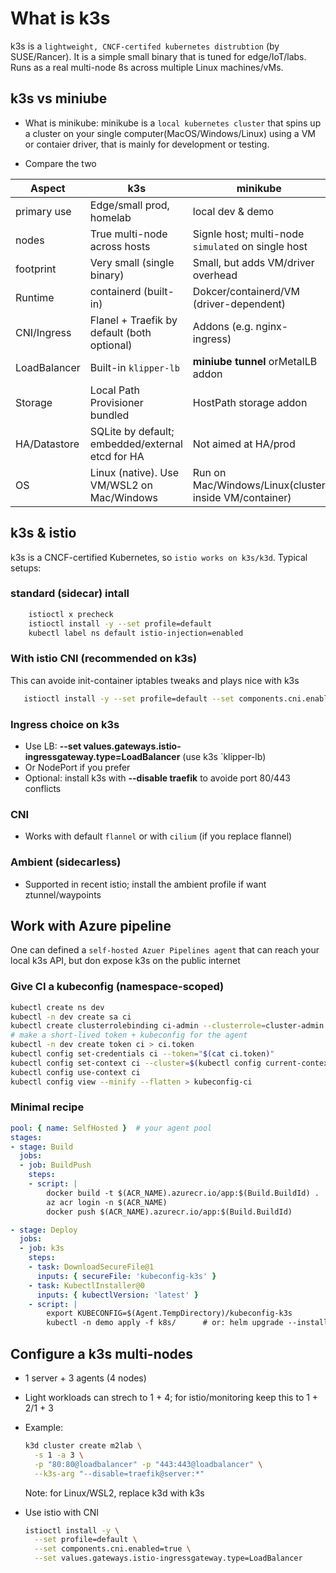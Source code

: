# What is k3s
k3s is a `lightweight, CNCF-certifed kubernetes distrubtion` (by SUSE/Rancer). It is a simple small binary that is tuned for edge/IoT/labs. Runs as a real multi-node 8s across multiple Linux machines/vMs.

## k3s vs miniube

* What is minikube: minikube is a `local kubernetes cluster` that spins up a cluster on your single computer(MacOS/Windows/Linux) using a VM or contaier driver, that is mainly for development or testing.

* Compare the two

Aspect | k3s | minikube
--- | --- | ---
primary use|Edge/small prod, homelab|local dev & demo
nodes|True multi-node across hosts|Signle host; multi-node `simulated` on single host
footprint|Very small (single binary)|Small, but adds VM/driver overhead
Runtime|containerd (built-in)|Dokcer/containerd/VM (driver-dependent)
CNI/Ingress|Flanel + Traefik by default (both optional)|Addons (e.g. nginx-ingress)
LoadBalancer|Built-in `klipper-lb`|__miniube tunnel__ orMetalLB addon
Storage|Local Path Provisioner bundled|HostPath storage addon
HA/Datastore|SQLite by default; embedded/external etcd for HA|Not aimed at HA/prod
OS|Linux (native). Use VM/WSL2 on Mac/Windows|Run on Mac/Windows/Linux(cluster inside VM/container)

## k3s & istio
k3s is a CNCF-certified Kubernetes, so `istio works on k3s/k3d`. Typical setups:

### standard (sidecar) intall

```bash
    istioctl x precheck
    istioctl install -y --set profile=default
    kubectl label ns default istio-injection=enabled
```

### With istio CNI (recommended on k3s)

This can avoide init-container iptables tweaks and plays nice with k3s

```bash
   istioctl install -y --set profile=default --set components.cni.enabled=true
```

### Ingress choice on k3s

* Use LB: __--set values.gateways.istio-ingressgateway.type=LoadBalancer__ (use k3s `klipper-lb)
* Or NodePort if you prefer
* Optional: install k3s with __--disable traefik__ to avoide port 80/443 conflicts

### CNI

* Works with default `flannel` or with `cilium` (if you replace flannel)

### Ambient (sidecarless)

* Supported in recent istio; install the ambient profile if want ztunnel/waypoints

## Work with Azure pipeline

One can defined a `self-hosted Azuer Pipelines agent` that can reach your local k3s API, but don expose k3s on the public internet

### Give CI a kubeconfig (namespace-scoped)

```bash
kubectl create ns dev
kubectl -n dev create sa ci
kubectl create clusterrolebinding ci-admin --clusterrole=cluster-admin --serviceaccount=dev:ci
# make a short-lived token + kubeconfig for the agent
kubectl -n dev create token ci > ci.token
kubectl config set-credentials ci --token="$(cat ci.token)"
kubectl config set-context ci --cluster=$(kubectl config current-context) --user=ci --namespace=dev
kubectl config use-context ci
kubectl config view --minify --flatten > kubeconfig-ci
```

### Minimal recipe

```yaml
pool: { name: SelfHosted }  # your agent pool
stages:
- stage: Build
  jobs:
  - job: BuildPush
    steps:
    - script: |
        docker build -t $(ACR_NAME).azurecr.io/app:$(Build.BuildId) .
        az acr login -n $(ACR_NAME)
        docker push $(ACR_NAME).azurecr.io/app:$(Build.BuildId)

- stage: Deploy
  jobs:
  - job: k3s
    steps:
    - task: DownloadSecureFile@1
      inputs: { secureFile: 'kubeconfig-k3s' }
    - task: KubectlInstaller@0
      inputs: { kubectlVersion: 'latest' }
    - script: |
        export KUBECONFIG=$(Agent.TempDirectory)/kubeconfig-k3s
        kubectl -n demo apply -f k8s/      # or: helm upgrade --install ...
```


## Configure a k3s multi-nodes

* 1 server + 3 agents (4 nodes)
* Light workloads can strech to 1 + 4; for istio/monitoring keep this to 1 + 2/1 + 3
* Example:

  ```bash
  k3d cluster create m2lab \
    -s 1 -a 3 \
    -p "80:80@loadbalancer" -p "443:443@loadbalancer" \
    --k3s-arg "--disable=traefik@server:*"
  ```
  Note: for Linux/WSL2, replace k3d with k3s

* Use istio with CNI

  ```bash
  istioctl install -y \
    --set profile=default \
    --set components.cni.enabled=true \
    --set values.gateways.istio-ingressgateway.type=LoadBalancer
  ```


